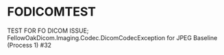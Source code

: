 # FODICOMTEST
TEST FOR FO DICOM ISSUE;
FellowOakDicom.Imaging.Codec.DicomCodecException for JPEG Baseline (Process 1) #32
